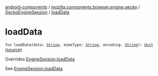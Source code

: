 [android-components](../../index.md) / [mozilla.components.browser.engine.gecko](../index.md) / [GeckoEngineSession](index.md) / [loadData](./load-data.md)

# loadData

`fun loadData(data: `[`String`](https://kotlinlang.org/api/latest/jvm/stdlib/kotlin/-string/index.html)`, mimeType: `[`String`](https://kotlinlang.org/api/latest/jvm/stdlib/kotlin/-string/index.html)`, encoding: `[`String`](https://kotlinlang.org/api/latest/jvm/stdlib/kotlin/-string/index.html)`): `[`Unit`](https://kotlinlang.org/api/latest/jvm/stdlib/kotlin/-unit/index.html) [(source)](https://github.com/mozilla-mobile/android-components/blob/master/components/browser/engine-gecko-beta/src/main/java/mozilla/components/browser/engine/gecko/GeckoEngineSession.kt#L102)

Overrides [EngineSession.loadData](../../mozilla.components.concept.engine/-engine-session/load-data.md)

See [EngineSession.loadData](../../mozilla.components.concept.engine/-engine-session/load-data.md)

